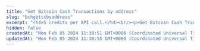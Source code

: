 ```yaml
---
title: "Get Bitcoin Cash Transactions by address"
slug: "bchgettxbyaddress"
excerpt: "<h4>5 credits per API call.</h4><br/><p>Get Bitcoin Cash Transaction by address. Limit is 50 transaction per response.</p>"
hidden: false
createdAt: "Mon Feb 05 2024 11:38:51 GMT+0000 (Coordinated Universal Time)"
updatedAt: "Mon Feb 05 2024 11:38:55 GMT+0000 (Coordinated Universal Time)"
---
```

